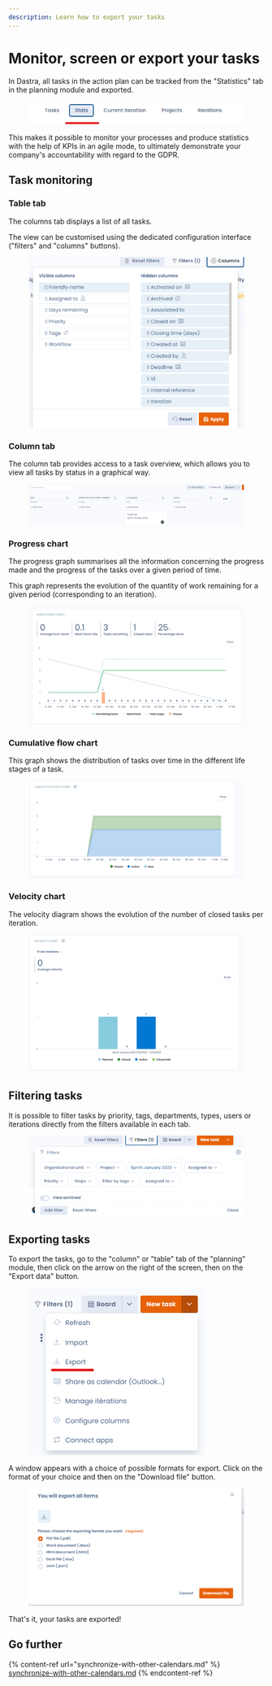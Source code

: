 ```yaml
---
description: Learn how to export your tasks
---
```


# Monitor, screen or export your tasks

In Dastra, all tasks in the action plan can be tracked from the "Statistics" tab in the planning module and exported.

<figure><img src="../../.gitbook/assets/image (23).png" alt=""><figcaption></figcaption></figure>

This makes it possible to monitor your processes and produce statistics with the help of KPIs in an agile mode, to ultimately demonstrate your company's accountability with regard to the GDPR.

## Task monitoring

### Table tab

The columns tab displays a list of all tasks.

The view can be customised using the dedicated configuration interface ("filters" and "columns" buttons).

<figure><img src="../../.gitbook/assets/image (8).png" alt=""><figcaption></figcaption></figure>

### Column tab

The column tab provides access to a task overview, which allows you to view all tasks by status in a graphical way.

<figure><img src="../../.gitbook/assets/image (18).png" alt=""><figcaption></figcaption></figure>

### Progress chart

The progress graph summarises all the information concerning the progress made and the progress of the tasks over a given period of time.&#x20;

This graph represents the evolution of the quantity of work remaining for a given period (corresponding to an iteration).

<figure><img src="../../.gitbook/assets/image (22).png" alt=""><figcaption></figcaption></figure>

### Cumulative flow chart

This graph shows the distribution of tasks over time in the different life stages of a task.

<figure><img src="../../.gitbook/assets/image (40).png" alt=""><figcaption></figcaption></figure>

### Velocity chart

The velocity diagram shows the evolution of the number of closed tasks per iteration.

<figure><img src="../../.gitbook/assets/image (29).png" alt=""><figcaption></figcaption></figure>

## Filtering tasks

It is possible to filter tasks by priority, tags, departments, types, users or iterations directly from the filters available in each tab.

<figure><img src="../../.gitbook/assets/image (47).png" alt=""><figcaption></figcaption></figure>

## Exporting tasks

To export the tasks, go to the "column" or "table" tab of the "planning" module, then click on the arrow on the right of the screen, then on the "Export data" button.

<figure><img src="../../.gitbook/assets/image (33).png" alt=""><figcaption></figcaption></figure>

A window appears with a choice of possible formats for export. Click on the format of your choice and then on the "Download file" button.

<figure><img src="../../.gitbook/assets/image (10).png" alt=""><figcaption></figcaption></figure>

That's it, your tasks are exported!

## Go further

{% content-ref url="synchronize-with-other-calendars.md" %}
[synchronize-with-other-calendars.md](synchronize-with-other-calendars.md)
{% endcontent-ref %}
